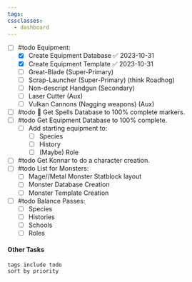 ```yaml
---
tags: 
cssclasses:
  - dashboard
---
```

- [ ] #todo Equipment:
	- [x] Create Equipment Database ✅ 2023-10-31
	- [x] Create Equipment Template ✅ 2023-10-31
	- [ ] Great-Blade (Super-Primary)
	- [ ] Scrap-Launcher (Super-Primary) (think Roadhog)
	- [ ] Non-descript Handgun (Secondary)
	- [ ] Laser Cutter (Aux)
	- [ ] Vulkan Cannons (Nagging weapons) (Aux)
- [ ] #todo 🔺  Get Spells Database to 100% complete markers.
- [ ] #todo Get Equipment Database to 100% complete.
	- [ ] Add starting equipment to:
		- [ ] Species
		- [ ] History
		- [ ] (Maybe) Role
- [ ] #todo Get Konnar to do a character creation.
- [ ] #todo List for Monsters:
	- [ ] Mage//Metal Monster Statblock layout
	- [ ] Monster Database Creation
	- [ ] Monster Template Creation
- [ ] #todo Balance Passes:
	- [ ] Species
	- [ ] Histories
	- [ ] Schools
	- [ ] Roles
#### Other Tasks
```tasks
tags include todo
sort by priority
```